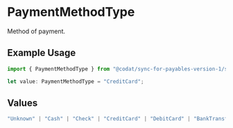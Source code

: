 # PaymentMethodType

Method of payment.

## Example Usage

```typescript
import { PaymentMethodType } from "@codat/sync-for-payables-version-1/sdk/models/shared";

let value: PaymentMethodType = "CreditCard";
```

## Values

```typescript
"Unknown" | "Cash" | "Check" | "CreditCard" | "DebitCard" | "BankTransfer" | "Other"
```